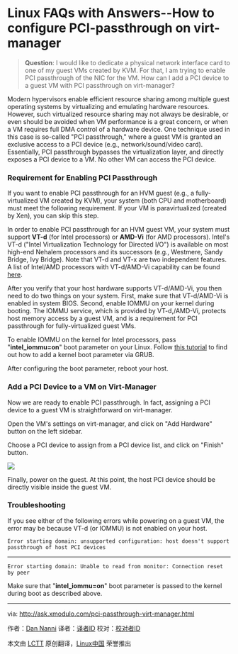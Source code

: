 Linux FAQs with Answers--How to configure PCI-passthrough on virt-manager
================================================================================
> **Question**: I would like to dedicate a physical network interface card to one of my guest VMs created by KVM. For that, I am trying to enable PCI passthrough of the NIC for the VM. How can I add a PCI device to a guest VM with PCI passthrough on virt-manager? 

Modern hypervisors enable efficient resource sharing among multiple guest operating systems by virtualizing and emulating hardware resources. However, such virtualized resource sharing may not always be desirable, or even should be avoided when VM performance is a great concern, or when a VM requires full DMA control of a hardware device. One technique used in this case is so-called "PCI passthrough," where a guest VM is granted an exclusive access to a PCI device (e.g., network/sound/video card). Essentially, PCI passthrough bypasses the virtualization layer, and directly exposes a PCI device to a VM. No other VM can access the PCI device.

### Requirement for Enabling PCI Passthrough ###

If you want to enable PCI passthrough for an HVM guest (e.g., a fully-virtualized VM created by KVM), your system (both CPU and motherboard) must meet the following requirement. If your VM is paravirtualized (created by Xen), you can skip this step.

In order to enable PCI passthrough for an HVM guest VM, your system must support **VT-d** (for Intel processors) or **AMD-Vi** (for AMD processors). Intel's VT-d ("Intel Virtualization Technology for Directed I/O") is available on most high-end Nehalem processors and its successors (e.g., Westmere, Sandy Bridge, Ivy Bridge). Note that VT-d and VT-x are two independent features. A list of Intel/AMD processors with VT-d/AMD-Vi capability can be found [here][1].

After you verify that your host hardware supports VT-d/AMD-Vi, you then need to do two things on your system. First, make sure that VT-d/AMD-Vi is enabled in system BIOS. Second, enable IOMMU on your kernel during booting. The IOMMU service, which is provided by VT-d,/AMD-Vi, protects host memory access by a guest VM, and is a requirement for PCI passthrough for fully-virtualized guest VMs.

To enable IOMMU on the kernel for Intel processors, pass "**intel_iommu=on**" boot parameter on your Linux. Follow [this tutorial][2] to find out how to add a kernel boot parameter via GRUB.

After configuring the boot parameter, reboot your host.

### Add a PCI Device to a VM on Virt-Manager ###

Now we are ready to enable PCI passthrough. In fact, assigning a PCI device to a guest VM is straightforward on virt-manager.

Open the VM's settings on virt-manager, and click on "Add Hardware" button on the left sidebar.

Choose a PCI device to assign from a PCI device list, and click on "Finish" button.

![](https://farm8.staticflickr.com/7587/17015584385_db49e96372_c.jpg)

Finally, power on the guest. At this point, the host PCI device should be directly visible inside the guest VM.

### Troubleshooting ###

If you see either of the following errors while powering on a guest VM, the error may be because VT-d (or IOMMU) is not enabled on your host.

    Error starting domain: unsupported configuration: host doesn't support passthrough of host PCI devices

----------

    Error starting domain: Unable to read from monitor: Connection reset by peer

Make sure that "**intel_iommu=on**" boot parameter is passed to the kernel during boot as described above.

--------------------------------------------------------------------------------

via: http://ask.xmodulo.com/pci-passthrough-virt-manager.html

作者：[Dan Nanni][a]
译者：[译者ID](https://github.com/译者ID)
校对：[校对者ID](https://github.com/校对者ID)

本文由 [LCTT](https://github.com/LCTT/TranslateProject) 原创翻译，[Linux中国](http://linux.cn/) 荣誉推出

[a]:http://ask.xmodulo.com/author/nanni
[1]:http://wiki.xenproject.org/wiki/VTdHowTo
[2]:http://xmodulo.com/add-kernel-boot-parameters-via-grub-linux.html